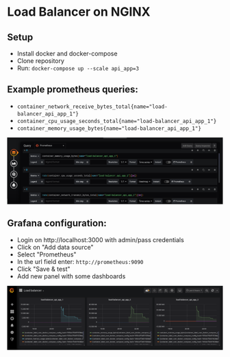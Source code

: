 # Load Balancer on NGINX

## Setup
- Install docker and docker-compose
- Clone repository
- Run: `docker-compose up --scale api_app=3`

## Example prometheus queries:
- `container_network_receive_bytes_total{name="load-balancer_api_app_1"}`
- `container_cpu_usage_seconds_total{name="load-balancer_api_app_1"}`
- `container_memory_usage_bytes{name="load-balancer_api_app_1"}`

![Screenshot](doc/grafana1.png)

## Grafana configuration:
- Login on http://localhost:3000 with admin/pass credentials
- Click on "Add data source"
- Select "Prometheus"
- In the url field enter: `http://prometheus:9090`
- Click "Save & test"
- Add new panel with some dashboards 

![Screenshot](doc/grafana2.png)